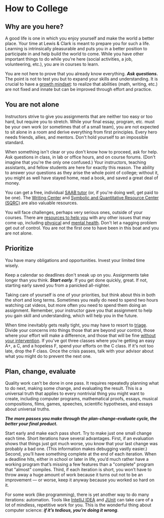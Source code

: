 # How to College

## Why are you here?

A good life is one in which you enjoy yourself and make the world a better place. Your time at Lewis & Clark is meant to prepare you for such a life. Learning is intrinsically pleasurable and puts you in a better position to participate in and help build the world to come. While you have other important things to do while you're here (social activities, a job, volunteering, etc.), you are in courses to learn.

You are not here to prove that you already know everything. **_Ask questions._** The point is not to test you but to expand your skills and understanding. It is crucial to have a [growth mindset](https://www.mindsetworks.com/science/): to realize that abilities (math, writing, etc.) are not fixed and innate but can be improved through effort and practice.

## You are not alone

Instructors strive to give you assignments that are neither too easy or too hard, but require you to stretch. While your final essay, program, etc. must be your own work (or sometimes that of a small team), you are not expected to sit alone in a room and derive everything from first principles. Every hero needs friends, allies, and mentors. Don't hold yourself to an impossible standard.

When something isn't clear or you don't know how to proceed, ask for help. Ask questions in class, in lab or office hours, and on course forums. (Don't imagine that you're the only one confused.) Your instructors, teaching assistants, and fellow students are here for exactly this reason. The ability to answer your questions as they arise the whole point of college; without it, you might as well have stayed home, read a book, and saved a great deal of money.

You can get a free, individual [SAAB tutor](https://aslclark.org/saab-tutoring/) (or, if you're doing well, get paid to be one). The [Writing Center](http://college.lclark.edu/academics/support/writing_center/) and [Symbolic and Quantitative Resource Center (SQRC)](https://college.lclark.edu/departments/mathematical_sciences/sqrc/) are also valuable resources.

You will face challenges, perhaps very serious ones, outside of your courses. There are [resources to help you](https://college.lclark.edu/offices/health_promotion_and_wellness/) with any other issues that may come up, including [physical](https://www.lclark.edu/offices/health_service/) and [mental health](https://www.lclark.edu/offices/counseling_service/). Don't let a nagging problem get out of control. You are not the first one to have been in this boat and you are not alone.

## Prioritize

You have many obligations and opportunities. Invest your limited time wisely.

Keep a calendar so deadlines don't sneak up on you. Assignments take longer than you think. **_Start early_**. If you get done quickly, great. If not, starting early saved you from a panicked all-nighter.

Taking care of yourself is one of your priorities, but think about this in both the short and long terms. Sometimes you really do need to spend two hours watching cat videos, but more often you need to spend them doing an assignment. Remember, your instructor gave you that assignment to help you gain skill and understanding, which will help you in the future.

When time inevitably gets really tight, you may have to resort to [triage](https://en.wikipedia.org/wiki/Triage). Divide your concerns into things those that are beyond your control, those where your effort will make a difference, and those that will be fine [without your intervention](https://xkcd.com/386/). If you've got three classes where you're getting an easy A+, a C, and a hopeless F, spend your efforts on the C class. If it's not too late, drop the F class. Once the crisis passes, talk with your advisor about what you might do to prevent the next one.

## Plan, change, evaluate

Quality work can't be done in one pass. It requires repeatedly planning what to do next, making some change, and evaluating the result. This is a universal truth that applies to every nontrivial thing you might want to create, including computer programs, mathematical proofs, essays, musical compositions, films, games, speeches, scientific hypotheses, and essays about universal truths.

**_The more passes you make through the plan-change-evaluate cycle, the better your final product._**

Start early and make each pass short. Try to make just one small change each time. Short iterations have several advantages. First, if an evaluation shows that things just got much worse, you know that your last change was probably a bad one. (This information makes debugging vastly easier.) Second, you’ll have something complete at the end of each iteration. When a deadline hits, either in school or later in life, you’d much rather have a working program that’s missing a few features than a "complete" program that "almost" compiles. Third, if each iteration is short, you won’t have to throw away a huge amount of work because it turns out not to be an improvement — or worse, keep it anyway because you worked so hard on it.

For some work (like programming), there is yet another way to do many iterations: automation. Tools like [IntelliJ IDEA](../development_tools/intellij_idea.md) and [JUnit](../software_development/testing.md#junit) can take care of a lot of mindless, repetitive work for you. This is the wonderful thing about computer science: **_if it’s tedious, you’re doing it wrong_**.
